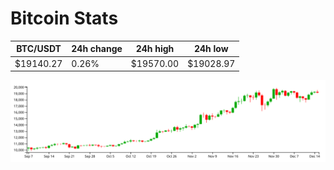 # Bitcoin Stats

BTC/USDT|24h change|24h high|24h low|
|---|---|---|---|
|$19140.27|0.26%|$19570.00|$19028.97|

<img src="./chart.svg">
